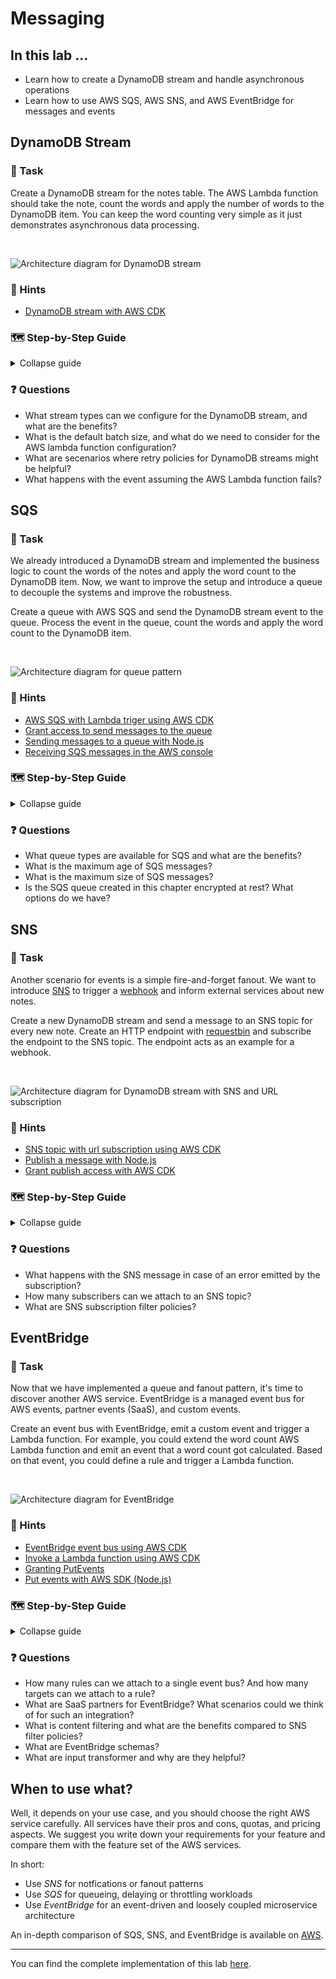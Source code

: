 # Messaging

## In this lab …

- Learn how to create a DynamoDB stream and handle asynchronous operations
- Learn how to use AWS SQS, AWS SNS, and AWS EventBridge for messages and events

## DynamoDB Stream

### 📝 Task

Create a DynamoDB stream for the notes table. The AWS Lambda function should take the note, count the words and apply the number of words to the DynamoDB item. You can keep the word counting very simple as it just demonstrates asynchronous data processing.

<br />

![Architecture diagram for DynamoDB stream](/media/messaging/stream.drawio.svg)

### 🔎 Hints

- [DynamoDB stream with AWS CDK](https://docs.aws.amazon.com/cdk/api/latest/docs/aws-lambda-event-sources-readme.html#dynamodb-streams)

### 🗺  Step-by-Step Guide

<details>
<summary>Collapse guide</summary>

1. Extend the `.projenrc.js` configuration to add new CDK dependencies:
   ```js
   const project = new AwsCdkTypeScriptApp({
     // …
     cdkDependencies: [
       // …
       '@aws-cdk/aws-lambda',
       '@aws-cdk/aws-lambda-event-sources',
     ],
     // …
   });
   ```
1. Extend the CloudFormation stack in `./src/main.ts` file:
   ```ts
   // … (more imports from previous labs)
   import * as lambda from '@aws-cdk/aws-lambda';
   import * as lambdaEventSources from '@aws-cdk/aws-lambda-event-sources';

   export class MyStack extends Stack {
     constructor(scope: Construct, id: string, props: StackProps = {}) {
       super(scope, id, props);

       const notesTable = new dynamodb.Table(this, 'notes-table', {
         partitionKey: { name: 'id', type: dynamodb.AttributeType.STRING },
         stream: dynamodb.StreamViewType.NEW_IMAGE,
       });

       const wordCount = new lambdaNodeJs.NodejsFunction(this, 'word-count', {
         environment: {
           TABLE_NAME: notesTable.tableName,
         },
       });
       wordCount.addEventSource(new lambdaEventSources.DynamoEventSource(notesTable, {
         startingPosition: lambda.StartingPosition.TRIM_HORIZON,
         retryAttempts: 0,
       }));
       notesTable.grant(wordCount, 'dynamodb:UpdateItem');

       // … (more resources from previous labs)
     }
   }
   ```
1. Create a new file for the AWS lambda function:
   ```bash
   touch src/main.word-count.ts
   ```
1. Implement the AWS lambda function:
   ```ts
   import * as AWS from 'aws-sdk';

   export const handler = async (event: AWSLambda.DynamoDBStreamEvent) => {
     const DB = new AWS.DynamoDB.DocumentClient();

     for (const record of event.Records) {
       if (record.eventName !== 'INSERT' || !record.dynamodb || !record.dynamodb.NewImage) {
         return;
       }

       const id = record.dynamodb.Keys?.id.S;
       const newImage = record.dynamodb.NewImage;
       const content = newImage.content?.S;
       const wordCount = content?.split(' ').length;

       await DB.update({
         Key: {
           id,
         },
         AttributeUpdates: {
           wordCount: {
             Value: wordCount,
           },
         },
         TableName: process.env.TABLE_NAME!,
       }).promise();
     }
   };
   ```
1. Deploy the CloudFormation stack:
   ```
   npm run deploy
   ```
1. Make a HTTP request:
   ```bash
   curl -X POST https://XXXXXX.execute-api.eu-central-1.amazonaws.com/notes --data '{ "title": "Count me", "content": "Lorem ipsum dolor sit amet, consectetur adipiscing elit. Nulla vitae." }' -H 'Content-Type: application/json' -i
   ```
1. Go to the [DynamoDB console](https://console.aws.amazon.com/dynamodbv2) and check the word count.

</details>

### ❓ Questions

- What stream types can we configure for the DynamoDB stream, and what are the benefits?
- What is the default batch size, and what do we need to consider for the AWS lambda function configuration?
- What are secenarios where retry policies for DynamoDB streams might be helpful? 
- What happens with the event assuming the AWS Lambda function fails?

## SQS

### 📝 Task

We already introduced a DynamoDB stream and implemented the business logic to count the words of the notes and apply the word count to the DynamoDB item. Now, we want to improve the setup and introduce a queue to decouple the systems and improve the robustness.

Create a queue with AWS SQS and send the DynamoDB stream event to the queue. Process the event in the queue, count the words and apply the word count to the DynamoDB item.

<br />

![Architecture diagram for queue pattern](/media/messaging/sqs.drawio.svg)

### 🔎 Hints

- [AWS SQS with Lambda triger using AWS CDK](https://docs.aws.amazon.com/cdk/api/latest/docs/aws-lambda-event-sources-readme.html#sqs)
- [Grant access to send messages to the queue](https://docs.aws.amazon.com/cdk/api/latest/docs/@aws-cdk_aws-sqs.Queue.html#grantwbrsendwbrmessagesgrantee) 
- [Sending messages to a queue with Node.js](https://docs.aws.amazon.com/sdk-for-javascript/v2/developer-guide/sqs-examples-send-receive-messages.html#sqs-examples-send-receive-messages-sending)
- [Receiving SQS messages in the AWS console](https://docs.aws.amazon.com/AWSSimpleQueueService/latest/SQSDeveloperGuide/sqs-using-receive-delete-message.html)

### 🗺  Step-by-Step Guide

<details>
<summary>Collapse guide</summary>

1. Extend the list of CDK dependencies in the `.projenrc.js` configuration:
   ```js
   const { AwsCdkTypeScriptApp, NodePackageManager } = require('projen');
   const project = new AwsCdkTypeScriptApp({
     // …
     cdkDependencies: [
       // …
       '@aws-cdk/aws-sqs',
     ],
     // …
   });
   ```
1. Run `npm run projen` to install the new dependencies and re-generate the auto-generated files.
1. Extend the CloudFormation stack in the `./src/main.ts` file to introduce the queue and send the DynamoDB event to the queue:
   ```ts
     // … (more imports from previous labs)
   import * as sqs from '@aws-cdk/aws-sqs';

   export class MyStack extends Stack {
     constructor(scope: Construct, id: string, props: StackProps = {}) {
       super(scope, id, props);
       const queue = new sqs.Queue(this, 'queue');
       const queueFunction = new lambdaNodeJs.NodejsFunction(this, 'stream', {
         environment: {
           QUEUE_URL: queue.queueUrl,
         }
       });
       queueFunction.addEventSource(new lambdaEventSources.DynamoEventSource(notesTable, {
         startingPosition: lambda.StartingPosition.TRIM_HORIZON,
         retryAttempts: 0,
       }));
       queue.grantSendMessages(queueFunction);

       // … (more resources from previous labs)
     }
   }
   ```
1. Create a new file:
   ```bash
   touch src/main.stream.ts
   ```
1. Implement the AWS Lambda function:
   ```ts
   import * as AWS from 'aws-sdk';

   export const handler = async (event: AWSLambda.DynamoDBStreamEvent) => {
     const sqs = new AWS.SQS({apiVersion: '2012-11-05'});

     for (const record of event.Records) {
       if (record.eventName !== 'INSERT' || !record.dynamodb) {
         return;
       }

       const id = record.dynamodb.Keys?.id.S;
       const message = {
         noteId: id,
       }

       await sqs.sendMessage({
         MessageBody: JSON.stringify(message),
         QueueUrl: process.env.QUEUE_URL!,
       }).promise();
     }
   };
   ```
1. Deploy the changes:
   ```bash
   npm run deploy
   ```
1. Create a new note:
   ```bash
   curl -X POST https://XXXXXX.execute-api.eu-central-1.amazonaws.com/notes --data '{ "title": "Hello World", "content": "some text" }' -H 'Content-Type: application/json' -i
   ```
1. Check out the [AWS SQS console](https://console.aws.amazon.com/sqs/). You sould see a message in the queue.
1. Update the `word-count` AWS Lambda function to process the SQS message, so first in the CloudFormation stack:
   ```ts
   export class MyStack extends Stack {
     constructor(scope: Construct, id: string, props: StackProps = {}) {
       super(scope, id, props);

       const wordCount = new lambdaNodeJs.NodejsFunction(this, 'word-count', {
         environment: {
           TABLE_NAME: notesTable.tableName,
         },
       });
       wordCount.addEventSource(new lambdaEventSources.SqsEventSource(queue));

       notesTable.grant(wordCount, 'dynamodb:GetItem', 'dynamodb:UpdateItem');
       // … (more resources from previous labs)
     }
   }
   ```
1. And the AWS Lambda implementation, so `./src/main.word-count.ts`:
   ```ts
   import * as AWS from 'aws-sdk';

   export const handler = async (event: AWSLambda.SQSEvent) => {
     const DB = new AWS.DynamoDB.DocumentClient();
     const tableName = process.env.TABLE_NAME!;

     for (const record of event.Records) {
       const body = JSON.parse(record.body);
       const id = body.noteId;
       const note = await DB.get({
         TableName: tableName,
         Key: {
           id: body.noteId,
         },
       }).promise();

       if (!note.Item) {
         return;
       }

       const content = note.Item.content;
       const wordCount = content.split(' ').length;

       await DB.update({
         Key: {
           id,
         },
         AttributeUpdates: {
           wordCount: {
             Value: wordCount,
           },
         },
         TableName: tableName,
       }).promise();
     }
   };
   ```
1. Deploy the latest changes:
   ```ts
   npm run deploy
   ```
1. After the deployment, the AWS Lambda function starts processing the messages in the queue and applies the word count to the DynamoDB items. Feel free to create more notes and observe the system.

</details>

### ❓ Questions

- What queue types are available for SQS and what are the benefits?
- What is the maximum age of SQS messages?
- What is the maximum size of SQS messages?
- Is the SQS queue created in this chapter encrypted at rest? What options do we have?

## SNS

### 📝 Task

Another scenario for events is a simple fire-and-forget fanout. We want to introduce [SNS](https://aws.amazon.com/sns/) to trigger a [webhook](https://en.wikipedia.org/wiki/Webhook) and inform external services about new notes. 

Create a new DynamoDB stream and send a message to an SNS topic for every new note. Create an HTTP endpoint with [requestbin](requestbin.com) and subscribe the endpoint to the SNS topic. The endpoint acts as an example for a webhook.

<br />

![Architecture diagram for DynamoDB stream with SNS and URL subscription](/media/messaging/sns.drawio.svg)

### 🔎 Hints

- [SNS topic with url subscription using AWS CDK](https://docs.aws.amazon.com/cdk/api/latest/docs/aws-sns-readme.html#subscriptions)
- [Publish a message with Node.js](https://docs.aws.amazon.com/sdk-for-javascript/v2/developer-guide/sns-examples-publishing-messages.html#sns-examples-publishing-text-messages)
- [Grant publish access with AWS CDK](https://docs.aws.amazon.com/cdk/api/latest/docs/@aws-cdk_aws-sns.Topic.html#grantwbrpublishgrantee)

### 🗺  Step-by-Step Guide

<details>
<summary>Collapse guide</summary>

1. Extend the list of CDK dependencies in the `.projenrc.js` configuration:
   ```js
   const { AwsCdkTypeScriptApp, NodePackageManager } = require('projen');
   const project = new AwsCdkTypeScriptApp({
     // …
     cdkDependencies: [
       // …
       '@aws-cdk/aws-sns',
       '@aws-cdk/aws-sns-subscriptions',
     ],
     // …
   });
   ```
1. Run `npm run projen` to install the new dependencies and re-generate the auto-generated files.
1. Create a public endpoint with [requestbin](https://requestbin.com/r) and copy the endpoint url.
1. Extend the CloudFormation stack in `./src/main.ts` file. Don't forget to replace **YOUR_REQUESTBIN_ENDPOINT** with your endpoint.
   ```ts
   // … (more imports from previous labs)
   import * as sns from '@aws-cdk/aws-sns';
   import * as subscriptions from '@aws-cdk/aws-sns-subscriptions';

   export class MyStack extends Stack {
     constructor(scope: Construct, id: string, props: StackProps = {}) {
       super(scope, id, props);

       const topic = new sns.Topic(this, 'webhook-topic');
       topic.addSubscription(new subscriptions.UrlSubscription('YOUR_REQUESTBIN_ENDPOINT'));

       const snsFunction = new lambdaNodeJs.NodejsFunction(this, 'sns', {
         environment: {
           TOPIC_ARN: topic.topicArn,
         }
       });
       snsFunction.addEventSource(new lambdaEventSources.DynamoEventSource(notesTable, {
         startingPosition: lambda.StartingPosition.TRIM_HORIZON,
       }));
       topic.grantPublish(snsFunction);

       // … (more resources from previous labs)
     }
   }
   ```
1. Create a new file:
   ```bash
   touch src/main.sns.ts
   ```
1. Implement the AWS Lambda function:
   ```ts
   import * as AWS from 'aws-sdk';

   export const handler = async (event: AWSLambda.DynamoDBStreamEvent) => {
     const sns = new AWS.SNS({apiVersion: '2010-03-31'});
     const topicArn = process.env.TOPIC_ARN;

     for (const record of event.Records) {
       if (record.eventName !== 'INSERT' || !record.dynamodb) {
         return;
       }

       const id = record.dynamodb.Keys?.id.S;
       const content = record.dynamodb.NewImage?.content.S;
       const title = record.dynamodb.NewImage?.title.S;

       const message = {
         id,
         content,
         title
       }

       await sns.publish({
         Message: JSON.stringify(message),
         TopicArn: topicArn,
       }).promise()
     }
   };
   ```
1. Deploy the changes:
   ```bash
   npm run deploy
   ```
1. Go to requestbin. You should see the first request coming in. With the first request, we basically need to accept the subscription to receive further events. In the post body, you should find a **SubscribeURL**. Copy the URL and open it in a new tab. The subscription is now confirmed.
1. Create a new note:
   ```bash
   curl -X POST https://XXXXXX.execute-api.eu-central-1.amazonaws.com/notes --data '{ "title": "Hello World", "content": "some text" }' -H 'Content-Type: application/json' -i
   ```
1. Go to requestbin again. You should see another request with the note we just created.

</details>

### ❓ Questions

- What happens with the SNS message in case of an error emitted by the subscription?
- How many subscribers can we attach to an SNS topic?
- What are SNS subscription filter policies?

## EventBridge

### 📝 Task

Now that we have implemented a queue and fanout pattern, it's time to discover another AWS service. EventBridge is a managed event bus for AWS events, partner events (SaaS), and custom events.

Create an event bus with EventBridge, emit a custom event and trigger a Lambda function. For example, you could extend the word count AWS Lambda function and emit an event that a word count got calculated. Based on that event, you could define a rule and trigger a Lambda function. 

<br />

![Architecture diagram for EventBridge](/media/messaging/eventbridge.drawio.svg)

### 🔎 Hints

- [EventBridge event bus using AWS CDK](https://docs.aws.amazon.com/cdk/api/latest/docs/@aws-cdk_aws-events.EventBus.html)
- [Invoke a Lambda function using AWS CDK](https://docs.aws.amazon.com/cdk/api/latest/docs/aws-events-targets-readme.html#invoke-a-lambda-function)
- [Granting PutEvents](https://docs.aws.amazon.com/cdk/api/latest/docs/aws-events-readme.html#granting-putevents-to-an-existing-eventbus)
- [Put events with AWS SDK (Node.js)](https://docs.aws.amazon.com/AWSJavaScriptSDK/latest/AWS/EventBridge.html#putEvents-property)

### 🗺  Step-by-Step Guide

<details>
<summary>Collapse guide</summary>

1. Extend the list of CDK dependencies in the `.projenrc.js` configuration:
   ```js
   const { AwsCdkTypeScriptApp, NodePackageManager } = require('projen');
   const project = new AwsCdkTypeScriptApp({
     // …
     cdkDependencies: [
       // …
       '@aws-cdk/aws-events',
       '@aws-cdk/aws-events-targets',
     ],
     // …
   });
   ```
1. Run `npm run projen` to install the new dependencies and re-generate the auto-generated files.
1. Extend the CloudFormation stack in `./src/main.ts` file:
   ```ts
   // … (more imports from previous labs)
   import * as events from '@aws-cdk/aws-events';
   import * as targets from '@aws-cdk/aws-events-targets';

   export class MyStack extends Stack {
     constructor(scope: Construct, id: string, props: StackProps = {}) {
       super(scope, id, props);

       // EventBridge
       const bus = new events.EventBus(this, 'bus');

       const rule = new events.Rule(this, 'rule', {
         eventPattern: {
           source: ['custom.notes'],
           detail: {
             wordCount: [ 
               { 
                 numeric: [ '>', 10 ],
               },
             ],
           },
         },
         eventBus: bus
       });

       const eventBusFunction = new lambdaNodeJs.NodejsFunction(this, 'event-bus');
       rule.addTarget(new targets.LambdaFunction(eventBusFunction));

       // Extend the word count lambda function
       const wordCount = new lambdaNodeJs.NodejsFunction(this, 'word-count', {
         environment: {
           TABLE_NAME: notesTable.tableName,
           EVENT_BUS_NAME: bus.eventBusName,
         },
       });
       bus.grantPutEventsTo(wordCount);

       // … (more resources from previous labs)
     }
   }
   ```
1. Extend the word count lambda function, so `src/main.word-count.ts`:
   ```ts
   import * as AWS from 'aws-sdk';

   export const handler = async (event: AWSLambda.SQSEvent) => {
     const eventbridge = new AWS.EventBridge();

     const tableName = process.env.TABLE_NAME!;

     for (const record of event.Records) {
       // … code to calculate the word count

       await eventbridge.putEvents({
         Entries: [
           {
             Detail: JSON.stringify({
               id,
               wordCount,
               eventName: 'wordCountCreated'
             }),
             DetailType: 'NotesApi',
             EventBusName: process.env.EVENT_BUS_NAME,
             Source: 'custom.notes',
             Time: new Date(),
           },
         ]
       }).promise();
     }
   };
   ```
1. Create a new file:
   ```bash
   touch src/main.event-bus.ts
   ```
1. Implement the AWS Lambda function:
   ```ts
   export const handler = async (event: AWSLambda.EventBridgeEvent<any, any>) => {
     // Just log the event
     console.log(event);
   };
   ```
1. Deploy the changes:
   ```bash
   npm run deploy
   ```
1. Create a new note:
   ```bash
   curl -X POST https://XXXXXX.execute-api.eu-central-1.amazonaws.com/notes --data '{ "title": "Hello World", "content": "some text" }' -H 'Content-Type: application/json' -i
   ```
1. Go to the [AWS Lambda console](https://console.aws.amazon.com/lambda) and check out the logs of the event bus function. You should see the custom event. 

</details>

### ❓ Questions

- How many rules can we attach to a single event bus? And how many targets can we attach to a rule?
- What are SaaS partners for EventBridge? What scenarios could we think of for such an integration?
- What is content filtering and what are the benefits compared to SNS filter policies?
- What are EventBridge schemas?
- What are input transformer and why are they helpful?


## When to use what?

Well, it depends on your use case, and you should choose the right AWS service carefully. All services have their pros and cons, quotas, and pricing aspects. We suggest you write down your requirements for your feature and compare them with the feature set of the AWS services.

In short:
- Use _SNS_ for notfications or fanout patterns
- Use _SQS_ for queueing, delaying or throttling workloads
- Use _EventBridge_ for an event-driven and loosely coupled microservice architecture

An in-depth comparison of SQS, SNS, and EventBridge is available on [AWS](https://aws.amazon.com/blogs/compute/choosing-between-messaging-services-for-serverless-applications/).

---

You can find the complete implementation of this lab [here](https://github.com/superluminar-io/serverless-workshop/tree/main/packages/lab4).

